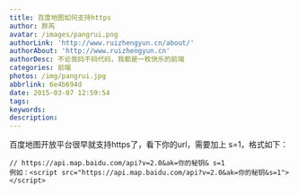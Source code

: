 ```yaml
---
title: 百度地图如何支持https
author: 胖芮
avatar: /images/pangrui.png
authorLink: 'http://www.ruizhengyun.cn/about/'
authorAbout: 'http://www.ruizhengyun.cn'
authorDesc: 不论我码不码代码，我都是一枚快乐的前端
categories: 前端
photos: /img/pangrui.jpg
abbrlink: 6e4b694d
date: 2015-03-07 12:59:54
tags:
keywords:
description:
---
```

百度地图开放平台很早就支持https了，看下你的url，需要加上 s=1，格式如下：
```
// https://api.map.baidu.com/api?v=2.0&ak=你的秘钥& s=1
例如：<script src="https://api.map.baidu.com/api?v=2.0&ak=你的秘钥&s=1"></script>
```
